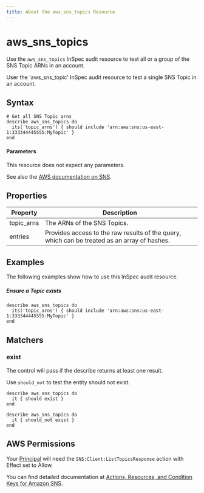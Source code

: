 ```yaml
---
title: About the aws_sns_topics Resource
---
```


# aws\_sns\_topics
Use the `aws_sns_topics` InSpec audit resource to test all or a group of the SNS Topic ARNs in an account.

User the 'aws\_sns\_topic' InSpec audit resource to test a single SNS Topic in an account.

## Syntax

    # Get all SNS Topic arns
    describe aws_sns_topics do
      its('topic_arns') { should include 'arn:aws:sns:us-east-1:333344445555:MyTopic' }
    end
    
#### Parameters

This resource does not expect any parameters.

See also the [AWS documentation on SNS](https://docs.aws.amazon.com/sns/latest/dg/sns-getting-started.html).

## Properties

|Property    | Description|
| ---        | --- |
|topic\_arns | The ARNs of the SNS Topics. |
|entries     | Provides access to the raw results of the query, which can be treated as an array of hashes. |


## Examples

The following examples show how to use this InSpec audit resource.

##### Ensure a Topic exists
    describe aws_sns_topics do
      its('topic_arns') { should include 'arn:aws:sns:us-east-1:333344445555:MyTopic' }
    end

## Matchers

### exist

The control will pass if the describe returns at least one result.

Use `should_not` to test the entity should not exist.

    describe aws_sns_topics do
      it { should exist }
    end
      
    describe aws_sns_topics do
      it { should_not exist }
    end

## AWS Permissions

Your [Principal](https://docs.aws.amazon.com/IAM/latest/UserGuide/intro-structure.html#intro-structure-principal) will need the `SNS:Client:ListTopicsResponse` action with Effect set to Allow.

You can find detailed documentation at [Actions, Resources, and Condition Keys for Amazon SNS](https://docs.aws.amazon.com/IAM/latest/UserGuide/list_amazonsns.html).
